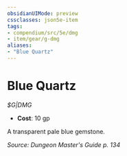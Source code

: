 ```yaml
---
obsidianUIMode: preview
cssclasses: json5e-item
tags:
- compendium/src/5e/dmg
- item/gear/g-dmg
aliases: 
- "Blue Quartz"
---
```

# Blue Quartz
*$G|DMG*  

- **Cost**: 10 gp

A transparent pale blue gemstone.

*Source: Dungeon Master's Guide p. 134*